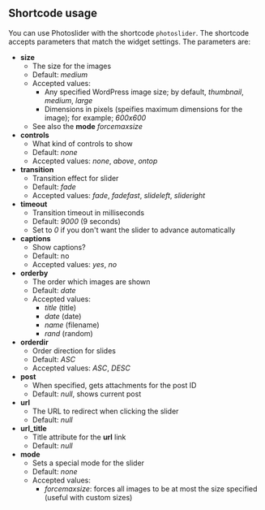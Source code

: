 Shortcode usage
---------------

You can use Photoslider with the shortcode ```photoslider```. The shortcode accepts parameters that match the widget settings. The parameters are:

  - **size**
    - The size for the images
    - Default: *medium*
    - Accepted values:
      - Any specified WordPress image size; by default, *thumbnail*, *medium*, *large*
      - Dimensions in pixels (speifies maximum dimensions for the image); for example; *600x600*
    - See also the **mode** *forcemaxsize*
  - **controls**
    - What kind of controls to show
    - Default: *none*
    - Accepted values: *none*, *above*, *ontop*
  - **transition**
    - Transition effect for slider
    - Default: *fade*
    - Accepted values: *fade*, *fadefast*, *slideleft*, *slideright*
  - **timeout**
    - Transition timeout in milliseconds
    - Default: *9000* (9 seconds)
    - Set to *0* if you don't want the slider to advance automatically
  - **captions**
    - Show captions?
    - Default: no
    - Accepted values: *yes*, *no*
  - **orderby**
    - The order which images are shown
    - Default: *date*
    - Accepted values:
      - *title* (title)
      - *date* (date)
      - *name* (filename)
      - *rand* (random)
  - **orderdir**
    - Order direction for slides
    - Default: *ASC*
    - Accepted values: *ASC*, *DESC*
  - **post**
    - When specified, gets attachments for the post ID
    - Default: *null*, shows current post
  - **url**
    - The URL to redirect when clicking the slider
    - Default: *null*
  - **url_title**
    - Title attribute for the **url** link
    - Default: *null*
  - **mode**
    - Sets a special mode for the slider
    - Default: *none*
    - Accepted values:
      - *forcemaxsize*: forces all images to be at most the size specified (useful with custom sizes)
